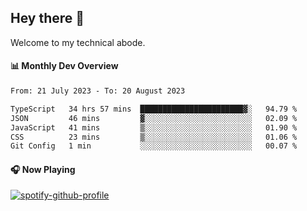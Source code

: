 ## Hey there 👋

Welcome to my technical abode.

#### 📊 Monthly Dev Overview
<!--START_SECTION:waka-->

```txt
From: 21 July 2023 - To: 20 August 2023

TypeScript   34 hrs 57 mins  ███████████████████████▓░   94.79 %
JSON         46 mins         ▓░░░░░░░░░░░░░░░░░░░░░░░░   02.09 %
JavaScript   41 mins         ▒░░░░░░░░░░░░░░░░░░░░░░░░   01.90 %
CSS          23 mins         ▒░░░░░░░░░░░░░░░░░░░░░░░░   01.06 %
Git Config   1 min           ░░░░░░░░░░░░░░░░░░░░░░░░░   00.07 %
```

<!--END_SECTION:waka-->

#### 🎧 Now Playing

[![spotify-github-profile](https://spotify-github-profile.vercel.app/api/view?uid=james2mid&cover_image=true&theme=natemoo-re)](https://open.spotify.com/user/james2mid?si=2b3baf2b09cb499e)
